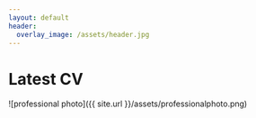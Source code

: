 ```yaml
---
layout: default
header:
  overlay_image: /assets/header.jpg
---
```

# Latest CV
![professional photo]({{ site.url }}/assets/professionalphoto.png)
